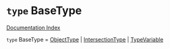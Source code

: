 # `type` BaseType

[Documentation Index](../README.md)

`type` BaseType = [ObjectType](../private.interface.ObjectType/README.md) | [IntersectionType](../private.interface.IntersectionType/README.md) | [TypeVariable](../private.type.TypeVariable/README.md)